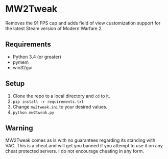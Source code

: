 # MW2Tweak
Removes the 91 FPS cap and adds field of view customization support for the latest Steam version of Modern Warfare 2.

## Requirements
* Python 3.4 (or greater)
* pymem
* win32gui

## Setup
1. Clone the repo to a local directory and `cd` to it.
2. `pip install -r requirements.txt`
3. Change `mw2tweak.ini` to your desired values.
4. `python mw2tweak.py`

## Warning
MW2Tweak comes as is with no guarantees regarding its standing with VAC. This is a cheat and will get you banned if you attempt to use it on any cheat protected servers. I do not encourage cheating in any form.
